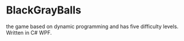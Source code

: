 # BlackGrayBalls
the game based on dynamic programming and has five difficulty levels. Written in C# WPF.
